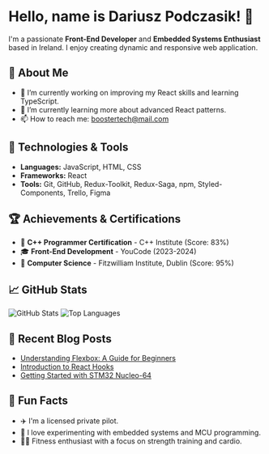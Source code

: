 # Hello, name is Dariusz Podczasik! 👋
I'm a passionate **Front-End Developer** and **Embedded Systems Enthusiast** based in Ireland. I enjoy creating dynamic and responsive web application.

## 🚀 About Me
- 🔭 I’m currently working on improving my React skills and learning TypeScript.
- 🌱 I’m currently learning more about advanced React patterns.
- 📫 How to reach me: boostertech@mail.com

## 🔧 Technologies & Tools
- **Languages:** JavaScript, HTML, CSS
- **Frameworks:** React
- **Tools:** Git, GitHub, Redux-Toolkit, Redux-Saga, npm, Styled-Components, Trello, Figma

## 🏆 Achievements & Certifications
- 🥇 **C++ Programmer Certification** - C++ Institute (Score: 83%)
- 🎓 **Front-End Development** - YouCode (2023-2024)
- 🌟 **Computer Science** - Fitzwilliam Institute, Dublin (Score: 95%)


## 📈 GitHub Stats
![GitHub Stats](https://github-readme-stats.vercel.app/api?username=BoosterTech&show_icons=true&theme=radical)
![Top Languages](https://github-readme-stats.vercel.app/api/top-langs/?username=BoosterTech&layout=compact&theme=radical)

## 📝 Recent Blog Posts
- [Understanding Flexbox: A Guide for Beginners](https://yourblog.com/understanding-flexbox)
- [Introduction to React Hooks](https://yourblog.com/introduction-to-react-hooks)
- [Getting Started with STM32 Nucleo-64](https://yourblog.com/stm32-nucleo-64)

## 🎉 Fun Facts
- ✈️ I'm a licensed private pilot.
- 🚀 I love experimenting with embedded systems and MCU programming.
- 🏋️‍♂️ Fitness enthusiast with a focus on strength training and cardio.


